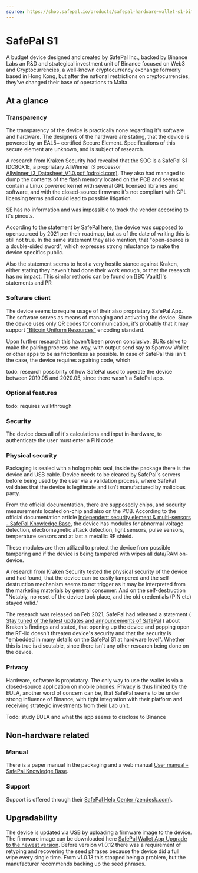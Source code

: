 ```yaml
---
source: https://shop.safepal.io/products/safepal-hardware-wallet-s1-bitcoin-wallet
---
```

# SafePal S1
A budget device designed and created by SafePal Inc., backed by Binance Labs an R&D and strategical investment unit of Binance focused on Web3 and Cryptocurrencies, a well-known cryptocurrency exchange formerly based in Hong Kong, but after the national restrictions on cryptocurrencies, they've changed their base of operations to Malta. 

## At a glance

### Transparency
The transparency of the device is practically none regarding it's software and hardware. The designers of the hardware are stating, that the device is powered by an EAL5+ certified Secure Element. Specifications of this secure element are unknown, and is subject of research.

A research from Kraken Security had revealed that the SOC is a SafePal S1 IDC80X1E, a propriatary AllWinner i3 processor [Allwinner_i3_Datasheet_V1.0.pdf (odroid.com)](https://dn.odroid.com/obsolete/Allwinner_i3_Datasheet_V1.0.pdf). They also had managed to dump the contents of the flash memory located on the PCB and seems to contain a Linux powered kernel with several GPL licensed libraries and software, and with the closed-source firmware it's not compliant with GPL licensing terms and could lead to possible litigation.

SE has no information and was impossible to track the vendor according to it's pinouts.

According to the statement by SafePal [here](https://blog.safepal.io/our-response-to-the-security-findings-from-kraken-security-labs/), the device was supposed to opensourced by 2021 per their roadmap, but as of the date of writing this is still not true. In the same statement they also mention, that "open-source is a double-sided sword", which expresses strong reluctance to make the device specifics public.

Also the statement seems to host a very hostile stance against Kraken, either stating they haven't had done their work enough, or that the research has no impact. This similar rethoric can be found on [[BC Vault]]'s statements and PR

### Software client
The device seems to require usage of their also propriatary SafePal App. The software serves as means of managing and activating the device. Since the device uses only QR codes for communication, it's probably that it may support ["Bitcoin Uniform Resources"](https://github.com/BlockchainCommons/Research/blob/master/papers/bcr-2020-005-ur.md) encoding standard. 

Upon further research this haven't been proven conclusive. BURs strive to make the pairing process one-way, with output send say to Sparrow Wallet or other apps to be as frictionless as possible. In case of SafePal this isn't the case, the device requires a pairing code, which 

todo: research possibility of how SafePal used to operate the device between 2019.05 and 2020.05, since there wasn't a SafePal app.

### Optional features
todo: requires walkthrough

### Security
The device does all of it's calculations and input in-hardware, to authenticate the user must enter a PIN code. 

### Physical security
Packaging is sealed with a holographic seal, inside the package there is the device and USB cable. Device needs to be cleared by SafePal's servers before being used by the user via a validation process, where SafePal validates that the device is legitimate and isn't manufactured by malicious party.

From the official documentation, there are supposedly chips, and security measurements located on-chip and also on the PCB. According to the official documentation article [Independent security element & multi-sensors - SafePal Knowledge Base](https://docs.safepal.io/safepal-hardware-wallet/security-features/hardware-security/independent-crypto-element), the device has modules for abnormal voltage detection, electromagnetic attack detection, light sensors, pulse sensors, temperature sensors and at last a metallic RF shield.

These modules are then utilized to protect the device from possible tampering and if the device is being tampered with wipes all data/RAM on-device.

A research from Kraken Security tested the physical security of the device and had found, that the device can be easily tampered and the self-destruction mechanism seems to not trigger as it may be interpreted from the marketing materials by general consumer. And on the self-destruction "Notably, no reset of the device took place, and the old credentials (PIN etc) stayed valid."

The research was released on Feb 2021, SafePal had released a statement ( [Stay tuned of the latest updates and announcements of SafePal](https://blog.safepal.io/our-response-to-the-security-findings-from-kraken-security-labs/) ) about Kraken's findings and stated, that opening up the device and popping open the RF-lid doesn't threaten device's security and that the security is "embedded in many details on the SafePal S1 at hardware level". Whether this is true is discutable, since there isn't any other research being done on the device. 

### Privacy
Hardware, software is propriatary. The only way to use the wallet is via a closed-source application on mobile phones. Privacy is thus limited by the EULA, another word of concern can be, that SafePal seems to be under strong influence of Binance, with tight integration with their platform and receiving strategic investments from their Lab unit.

Todo: study EULA and what the app seems to disclose to Binance

## Non-hardware related

### Manual
There is a paper manual in the packaging and a web manual [User manual - SafePal Knowledge Base](https://docs.safepal.io/safepal-hardware-wallet/user-manual).

### Support
Support is offered through their [SafePal Help Center (zendesk.com)](https://safepalsupport.zendesk.com/hc/en-us). 

## Upgradability
The device is updated via USB by uploading a firmware image to the device. The firmware image can be downloaded here [SafePal Wallet App Upgrade to the newest version](https://safepal.io/upgrade). Before version v1.0.12 there was a requirement of retyping and recovering the seed phrases because the device did a full wipe every single time. From v1.0.13 this stopped being a problem, but the manufacturer recommends backing up the seed phrases. 